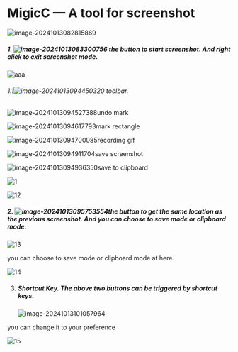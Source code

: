 # MigicC  — A tool for screenshot



![image-20241013082815869](C:\Users\yui\AppData\Roaming\Typora\typora-user-images\image-20241013082815869.png)

##### 1. ![image-20241013083300756](C:\Users\yui\AppData\Roaming\Typora\typora-user-images\image-20241013083300756.png)  the button to start screenshot. And right click to exit screenshot mode.



![aaa](C:\Users\yui\Desktop\aaa.gif)

###### 1.1![image-20241013094450320](C:\Users\yui\AppData\Roaming\Typora\typora-user-images\image-20241013094450320.png) toolbar.

![image-20241013094527388](C:\Users\yui\AppData\Roaming\Typora\typora-user-images\image-20241013094527388.png)undo mark

![image-20241013094617793](C:\Users\yui\AppData\Roaming\Typora\typora-user-images\image-20241013094617793.png)mark rectangle

![image-20241013094700085](C:\Users\yui\AppData\Roaming\Typora\typora-user-images\image-20241013094700085.png)recording gif

![image-20241013094911704](C:\Users\yui\AppData\Roaming\Typora\typora-user-images\image-20241013094911704.png)save screenshot

![image-20241013094936350](C:\Users\yui\AppData\Roaming\Typora\typora-user-images\image-20241013094936350.png)save to clipboard

![1](C:\Users\yui\Desktop\1.gif)

![12](C:\Users\yui\Desktop\12.gif)



##### 2. ![image-20241013095753554](C:\Users\yui\AppData\Roaming\Typora\typora-user-images\image-20241013095753554.png)the button to get the same location as the previous screenshot. And you can choose to save mode or clipboard mode.



![13](C:\Users\yui\Desktop\13.gif)



you can choose to save mode or clipboard mode at here.

![14](C:\Users\yui\Desktop\14.gif)



3. ##### Shortcut Key. The above two buttons can be triggered by shortcut keys.

   ![image-20241013101057964](C:\Users\yui\AppData\Roaming\Typora\typora-user-images\image-20241013101057964.png)

you can change it to your preference

![15](C:\Users\yui\Desktop\15.gif)

